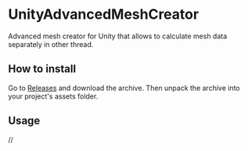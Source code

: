 # UnityAdvancedMeshCreator
 Advanced mesh creator for Unity that allows to calculate mesh data separately in other thread.

## How to install
Go to [Releases](https://github.com/quad58/UnityAdvancedMeshCreator/releases) and download the archive. Then unpack the archive into your project's assets folder.

## Usage
//
